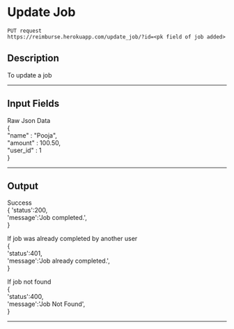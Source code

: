 # Update Job

    PUT request
    https://reimburse.herokuapp.com/update_job/?id=<pk field of job added>

## Description
To update a job

***

## Input Fields

Raw Json Data<br />
{<br />
  "name" : "Pooja",<br />
  "amount" : 100.50,<br />
  "user_id" : 1<br />
}
    
***

## Output

Success<br />
{
  	'status':200,<br />
  	'message':'Job completed.',<br />
}<br />

If job was already completed by another user<br />
{<br />
  	'status':401,<br />
  	'message':'Job already completed.',<br />
}<br />

If job not found<br />
{<br />
  	'status':400,<br />
  	'message':'Job Not Found',<br />
}

***
